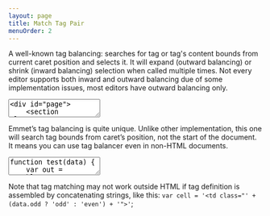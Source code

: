```yaml
---
layout: page
title: Match Tag Pair
menuOrder: 2
---
```

A well-known tag balancing: searches for tag or tag's content bounds from current caret position and selects it. It will expand (outward balancing) or shrink (inward balancing) selection when called multiple times. Not every editor supports both inward and outward balancing due of some implementation issues, most editors have outward balancing only.

<textarea class="movie-def">
&lt;div id="page"&gt;
	&lt;section class="content"&gt;
		&lt;h1&gt;Document example&lt;/h1&gt;
		&lt;p&gt;Lorem ipsum |dolor sit amet.&lt;/p&gt;
	&lt;/section&gt;
&lt;/div&gt;
@@@
tooltip: Place caret inside tag’s content and run “Match Pair” action to select it
run: emmet.match_pair_outward ::: “Match Pair Outward” (Cmd-D)
wait: 1000
tooltip: Run action multiple times to expand selection
run: {command: 'emmet.match_pair_outward', times: 5}
wait: 1000
tooltip: Run “Match Pair Inward” action to shrink selection
wait: 1000
run: {command: 'emmet.match_pair_inward', times: 5} ::: “Match Pair Inward (Shift-Cmd-D)
</textarea>

Emmet’s tag balancing is quite unique. Unlike other implementation, this one will search tag bounds from caret’s position, not the start of the document. It means you can use tag balancer even in non-HTML documents.

<textarea class="movie-def">
function test(data) {
	var out = '&lt;table&gt;';
	for (var i = data.rows.length - 1; i >= 0; i--) {
		var row = data.rows[i];
		out += '&lt;tr&gt;';

		for (var j = row.cells.length - 1; j >= 0; j--) {
			out += '&lt;td&gt;' + row.|cells[j] + '&lt;/td&gt;';
		}

		out += '&lt;/tr&gt;';
	}

	out += '&lt;/table&gt;';
	return out;
}
@@@
tooltip: {text: 'Place caret somewhere between opening and closing tag. Run “Match Pair” action and, if tag definitions are consistent enough, they will match', wait: 7000}
run: {command: 'emmet.match_pair_outward', times: 6} ::: “Match Pair” (Cmd-D)
@@@
mode: text/javascript
</textarea>

Note that tag matching may not work outside HTML if tag definition is assembled by concatenating strings, like this: `var cell = '<td class="' + (data.odd ? 'odd' : 'even') + '">'`;